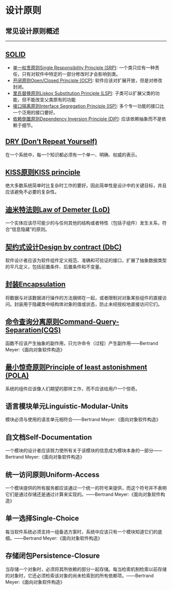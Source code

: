 # 设计原则

## 常见设计原则概述

---

## [SOLID](https://en.wikipedia.org/wiki/SOLID)

- [单一权责原则Single Responsibility Principle (SRP)](https://en.wikipedia.org/wiki/Single-responsibility_principle):
  一个类只应有一种责任，只有对软件中特定的一部分修改时才会影响到类。
- [开闭原则Open/Closed Principle (OCP)](https://en.wikipedia.org/wiki/Open%E2%80%93closed_principle):
  软件应该对扩展开放，但是对修改封闭。
- [里氏替换原则Liskov Substitution Principle (LSP)](https://en.wikipedia.org/wiki/Liskov_substitution_principle):
  子类可以扩展父类的功能，但不能改变父类原有的功能
- [接口隔离原则Interface Segregation Principle (ISP)](https://en.wikipedia.org/wiki/Interface_segregation_principle):
  多个专一功能的接口比一个泛用的接口要好。
- [依赖倒置原则Dependency Inversion Principle (DIP)](https://en.wikipedia.org/wiki/Dependency_inversion_principle):
  应该依赖抽象而不是依赖于细节。

## [DRY (Don’t Repeat Yourself)](https://en.wikipedia.org/wiki/Don%27t_repeat_yourself)

在一个系统中，每一个知识都必须有一个单一、明确、权威的表示。

## [KISS原则KISS principle](https://en.wikipedia.org/wiki/KISS_principle)

绝大多数系统简单时比复杂时工作的要好。因此简单性是设计中的关键目标，并且应该避免不必要的复杂性。

## [迪米特法则Law of Demeter (LoD)](https://en.wikipedia.org/wiki/Law_of_Demeter)

一个实体应该尽可能少的与任何其他的结构或者特性（包括子组件）发生关系，符合“信息隐藏”的原则。

## [契约式设计Design by contract (DbC)](https://en.wikipedia.org/wiki/Design_by_contract)

软件设计者应该为软件组件定义规范、准确和可验证的接口，扩展了抽象数据类型的平凡定义，包括前置条件、后置条件和不变量。

## [封装Encapsulation](https://en.wikipedia.org/wiki/Encapsulation_(computer_programming))

将数据与对该数据进行操作的方法捆绑在一起，或者限制对对象某些组件的直接访问。封装用于隐藏类中结构体对象的值或状态，防止未经授权地直接访问它们。

## [命令查询分离原则Command-Query-Separation(CQS)](https://en.wikipedia.org/wiki/Command%E2%80%93query_separation)

函数不应该产生抽象的副作用，只允许命令（过程）产生副作用——Bertrand Meyer:《面向对象软件构造》

## [最小惊奇原则Principle of least astonishment (POLA)](https://en.wikipedia.org/wiki/Principle_of_least_astonishment)

系统的组件应该像人们期望的那样工作，而不应该给用户一个惊奇。

## 语言模块单元Linguistic-Modular-Units

模块必须与使用的语言单元相符合——Bertrand Meyer:《面向对象软件构造》

## 自文档Self-Documentation

一个模块的设计者应该努力使所有关于该模块的信息成为模块本身的一部分——Bertrand Meyer:《面向对象软件构造》

## 统一访问原则Uniform-Access

一个模块提供的所有服务都应该通过一个统一的符号来提供，而这个符号并不表明它们是通过存储还是通过计算来实现的。——Bertrand Meyer:《面向对象软件构造》

## 单一选择Single-Choice

每当软件系统必须支持一组备选方案时，系统中应该只有一个模块知道它们的底细。——Bertrand Meyer:《面向对象软件构造》

## 存储闭包Persistence-Closure

当存储一个对象时，必须将其所依赖的部分一起存储。每当检索机制检索以前存储的对象时，它还必须检索该对象的尚未检索到的所有依赖项。——Bertrand Meyer:《面向对象软件构造》